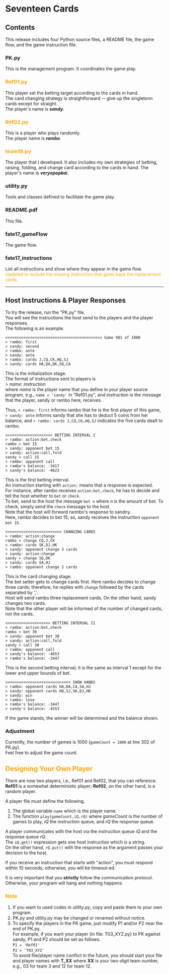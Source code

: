 # Seventeen Cards


## Contents
This release includes four Python source files, a README file, the game flow, and the game instruction file.

### PK.py
This is the management program. It coordinates the game play.  


### <span style="color:orange">Ref01.py</span>
This player set the betting target according to the cards in hand.  
The card changing strategy is straightforward -- give up the singletonn cards except for straight.  
The player's name is ***sandy***.

### <span style="color:orange">Ref02.py</span>
This is a player who plays randomly.    
The player name is ***rambo***.

### <span style="color:orange">team18.py</span>
The player that I developed. It also includes my own strategies of betting, raising, folding, and change card according to the cards in hand.
The player's name is ***veryopopkai***.

### utility.py
Tools and classes defined to facilitate the game play.  

### README.pdf
This file.

### fate17_gameFlow
The game flow.  

### fate17_instructions
List all instructions and show where they appear in the game flow.  
<span style="color:orange">Updated to include the missing instruction that gives back the replacement cards.</span>

---

## Host Instructions & Player Responses
To try the release, run the "PK.py" file.  
You will see the instructions the host send to the players and the player responses.  
The following is an example.

	<<<<<<<<<<<<<<<<<<<<<<<<<<<<<<<<<<<<<<<<<<< Game 981 of 1000
	> rambo: first
	> sandy: second
	> rambo: ante
	> sandy: ante
	> rambo: cards J,CQ,CK,HQ,SJ
	> sandy: cards HA,DA,DK,SQ,CA
	
This is the initialization stage.  
The format of instructions sent to players is  
	> *name*: *instruction*  
where *name* is the player name that you define in your player source program, e.g., `name = 'sandy'` in "Ref01.py", and *instruction* is the message that the player, sandy or rambo here, receives.

Thus, `> rambo: first` informs rambo that he is the first player of this game, `> sandy: ante` informs sandy that she has to deduct 5 coins from her balance, and `> rambo: cards J,CQ,CK,HQ,SJ` indicates the five cards dealt to rambo.


	<<<<<<<<<<<<<<<<<<<<< BETTING INTERVAL I
	> rambo: action:bet,check
	rambo > bet 15
	> sandy: opponent bet 15
	> sandy: action:call,fold
	sandy > call 15
	> rambo: opponent call
	> rambo's balance: -3417
	> sandy's balance: -4623

	
This is the first betting interval.  
An instruction starting with `action:` means that a response is expected.  
For instance, after rambo receives `action:bet,check`, he has to decide and tell the host whether to `bet` or `check`.  
To bet, send to the host the message `bet n` where *n* is the amount of bet.
To check, simply send the `check` message to the host.  
Note that the host will forward rarmbo's response to sandny.  
Here, rambo decides to bet 15; so, sandy receives the instruction `opponent bet 15`.

	<<<<<<<<<<<<<<<<<<<<<<<<< CHANGING CARDS
	> rambo: action:change
	rambo > change CQ,J,CK
	> rambo: cards SK,DJ,HK                 
	> sandy: opponent change 3 cards
	> sandy: action:change
	sandy > change SQ,DK
	> sandy: cards SA,HJ                    
	> rambo: opponent change 2 cards
	
This is the card changing stage.  
The bet setter gets to change cards first.
Here rambo decides to change three cards; therefore, he replies with `change` followed by the cards separated by ','.  
Host will send rambo three replacement cards.
On the other hand, sandy changes two cards.  
Note that the other player will be informed of the number of changed cards, not the cards.


	<<<<<<<<<<<<<<<<<<<< BETTING INTERVAL II
	> rambo: action:bet,check
	rambo > bet 30
	> sandy: opponent bet 30
	> sandy: action:call,fold
	sandy > call 30
	> rambo: opponent call
	> sandy's balance: -4653
	> rambo's balance: -3447
	
This is the second betting interval; it is the same as interval 1 except for the lower and upper bounds of bet.


	<<<<<<<<<<<<<<<<<<<<<<<<<<<<< SHOW HANDS
	> rambo: opponent cards HA,DA,CA,SA,HJ    
	> sandy: opponent cards HQ,SJ,SK,DJ,HK    
	> sandy: win
	> rambo: lose
	> rambo's balance: -3447
	> sandy's balance: -4553



If the game stands, the winner will be determined and the balance shown.

### Adjustment

Currently, the number of games is 1000 (`gameCount = 1000` at line 302 of PK.py).  
Feel free to adjust the game count.

## <span style="color:orange">Designing Your Own Player</span>
There are now two players, i.e., Ref01 and Ref02, that you can reference.  
**Ref01** is a somewhat deterministic player; **Ref02**, on the other hand, is a random player.

A player file must define the following.  
1. The global variable `name` which is the player name.  
2. The function `play(gameCount,iQ,rQ)` where *gameCount* is the number of games to play, *iQ* the instruction queue, and *rQ* the response queue.

A player communicates with the host via the instruction queue *iQ* and the response queue *rQ*.  
The `iQ.get()` expression gets one host instruction which is a string.  
On the other hand, `rQ.put()` with the response as the argument passes your decision to the host.

If you receive an instruction that starts with "action", you must respond within 10 seconds; otherwise, you will be timeout-ed.

It is very important that you **strictly** follow the communication protocol. Otherwise, your program will hang and nothing happens.

### <span style="color:orange">Note</span>
1. If you want to used codes in *utility.py*, copy and paste them to your own program.
2. PK.py and utility.py may be changed or renamed without notice.
3. To specify the players in the PK game, just modify P1 and/or P2 near the end of PK.py.  
For example, if you want your player (in file: T03\_XYZ.py) to PK against sandy, P1 and P2 should be set as follows.  
	```P1 = 'Ref01'```  
	```P2 = 'T03_XYZ'```  
To avoid file/player name conflict in the future, you should start your file and player names with **T_XX** where **XX** is your two-digit team number, e.g., 03 for team 3 and 12 for team 12.
